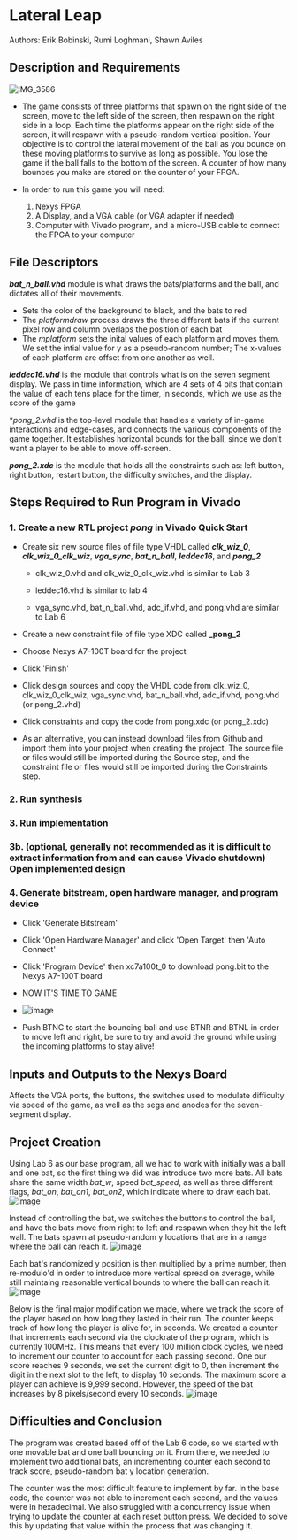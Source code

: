 
# Lateral Leap

Authors: Erik Bobinski, Rumi Loghmani, Shawn Aviles


## Description and Requirements

![IMG_3586](https://github.com/erik-bobinski/CPE487_finalProject/assets/123090127/5501a6f9-430f-40ba-8ee8-3706e47d8123)


- The game consists of three platforms that spawn on the right side of the screen, move to the left side of the screen, then respawn on the right side in a loop. Each time the platforms appear on the right side of the screen, it will respawn with a pseudo-random vertical position. Your objective is to control the lateral movement of the ball as you bounce on these moving platforms to survive as long as possible. You lose the game if the ball falls to the bottom of the screen. A counter of how many bounces you make are stored on the counter of your FPGA.

-  In order to run this game you will need:
    1. Nexys FPGA
    2. A Display, and a VGA cable (or VGA adapter if needed)
    3. Computer with Vivado program, and a micro-USB cable to connect the FPGA to your computer

## File Descriptors

 **_bat_n_ball.vhd_** module is what draws the bats/platforms and the ball, and dictates all of their movements. 
  * Sets the color of the background to black, and the bats to red
  * The *platformdraw* process draws the three different bats if the current pixel row and column overlaps the position of each bat<br>
  * The *mplatform* sets the inital values of each platform and moves them. We set the intial value for y as a pseudo-random number; The x-values of each platform are offset from one another as well.

 **_leddec16.vhd_** is the module that controls what is on the seven segment display. We pass in time information, which are 4 sets of 4 bits that contain the value of each tens place for the timer, in seconds, which we use as the score of the game

 **_pong_2.vhd_* is the top-level module that handles a variety of in-game interactions and edge-cases, and connects the various components of the game together. It establishes horizontal bounds for the ball, since we don't want a player to be able to move off-screen. 

 **_pong_2.xdc_** is the module that holds all the constraints such as: left button, right button, restart button, the difficulty switches, and the display.


## Steps Required to Run Program in Vivado

 ### 1. Create a new RTL project _pong_ in Vivado Quick Start

* Create six new source files of file type VHDL called **_clk_wiz_0_**, **_clk_wiz_0_clk_wiz_**, **_vga_sync_**, **_bat_n_ball_**, **_leddec16_**, and **_pong_2_**

  * clk_wiz_0.vhd and clk_wiz_0_clk_wiz.vhd is similar to Lab 3
 
  * leddec16.vhd is similar to lab 4
  
  * vga_sync.vhd, bat_n_ball.vhd, adc_if.vhd, and pong.vhd are similar to Lab 6

* Create a new constraint file of file type XDC called **_pong_2**

* Choose Nexys A7-100T board for the project

* Click 'Finish'

* Click design sources and copy the VHDL code from clk_wiz_0, clk_wiz_0_clk_wiz, vga_sync.vhd, bat_n_ball.vhd, adc_if.vhd, pong.vhd (or pong_2.vhd)

* Click constraints and copy the code from pong.xdc (or pong_2.xdc)

* As an alternative, you can instead download files from Github and import them into your project when creating the project. The source file or files would still be imported during the Source step, and the constraint file or files would still be imported during the Constraints step.

### 2. Run synthesis

### 3. Run implementation

### 3b. (optional, generally not recommended as it is difficult to extract information from and can cause Vivado shutdown) Open implemented design

### 4. Generate bitstream, open hardware manager, and program device

* Click 'Generate Bitstream'

* Click 'Open Hardware Manager' and click 'Open Target' then 'Auto Connect'

* Click 'Program Device' then xc7a100t_0 to download pong.bit to the Nexys A7-100T board

* NOW IT'S TIME TO GAME
* ![image](https://github.com/erik-bobinski/CPE487_finalProject/assets/102829545/0fb6dc7b-2105-44d5-924f-b70e6691af50)


* Push BTNC to start the bouncing ball and use BTNR and BTNL in order to move left and right, be sure to try and avoid the ground while using the incoming platforms to stay alive!

## Inputs and Outputs to the Nexys Board

Affects the VGA ports, the buttons, the switches used to modulate difficulty via speed of the game, as well as the segs and anodes for the seven-segment display.

## Project Creation

Using Lab 6 as our base program, all we had to work with initially was a ball and one bat, so the first thing we did was introduce two more bats. All bats share the same width *bat_w*, speed *bat_speed*, as well as three different flags, *bat_on*, *bat_on1*, *bat_on2*, which indicate where to draw each bat. 
![image](https://github.com/erik-bobinski/CPE487_finalProject/assets/123090127/335c2463-3bd9-4bf3-94b0-2349377abf8f)

Instead of controlling the bat, we switches the buttons to control the ball, and have the bats move from right to left and respawn when they hit the left wall. The bats spawn at pseudo-random y locations that are in a range where the ball can reach it.
![image](https://github.com/erik-bobinski/CPE487_finalProject/assets/123090127/b7375ff0-a822-481d-ba2d-70e524b99fef)

Each bat's randomized y position is then multiplied by a prime number, then re-modulo'd in order to introduce more vertical spread on average, while still maintaing reasonable vertical bounds to where the ball can reach it.
![image](https://github.com/erik-bobinski/CPE487_finalProject/assets/123090127/555150a1-cde1-435f-8f27-de58dfd56265)

Below is the final major modification we made, where we track the score of the player based on how long they lasted in their run. The counter keeps track of how long the player is alive for, in seconds. We created a counter that increments each second via the clockrate of the program, which is currently 100MHz. This means that every 100 million clock cycles, we need to increment our counter to account for each passing second. One our score reaches 9 seconds, we set the current digit to 0, then increment the digit in the next slot to the left, to display 10 seconds. The maximum score a player can achieve is 9,999 second. However, the speed of the bat increases by 8 pixels/second every 10 seconds.
![image](https://github.com/erik-bobinski/CPE487_finalProject/assets/123090127/18a856b1-6573-4ac8-a7b3-673556ad7044)


## Difficulties and Conclusion

The program was created based off of the Lab 6 code, so we started with one movable bat and one ball bouncing on it. From there, we needed to implement two additional bats, an incrementing counter each second to track score, pseudo-random bat y location generation.

The counter was the most difficult feature to implement by far. In the base code, the counter was not able to increment each second, and the values were in hexadecimal. We also struggled with a concurrency issue when trying to update the counter at each reset button press. We decided to solve this by updating that value within the process that was changing it.
